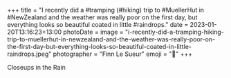 +++
title = "I recently did a #tramping (#hiking) trip to #MuellerHut in #NewZealand and the weather was really poor on the first day, but everything looks so beautiful coated in little #raindrops."
date = 2023-01-20T13:16:23+13:00
photoDate = 
image = "i-recently-did-a-tramping-hiking-trip-to-muellerhut-in-newzealand-and-the-weather-was-really-poor-on-the-first-day-but-everything-looks-so-beautiful-coated-in-little-raindrops.jpeg"
photographer = "Finn Le Sueur"
emoji = "📸"
+++

Closeups in the Rain
